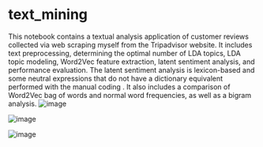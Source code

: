 # text_mining

This notebook contains a textual analysis application of customer reviews collected via web scraping myself from the Tripadvisor website. It includes text preprocessing, determining the optimal number of LDA topics, LDA topic modeling, Word2Vec feature extraction, latent sentiment analysis, and performance evaluation. The latent sentiment analysis is lexicon-based and some neutral expressions that do not have a dictionary equivalent performed with the manual coding . It also includes a comparison of Word2Vec bag of words and normal word frequencies, as well as a bigram analysis.
![image](https://github.com/dataseda/1.text_mining/assets/128044587/c9f51f9b-be8b-4e58-bf77-6c5b237dd4c9)


![image](https://github.com/dataseda/1.text_mining/assets/128044587/f93392c6-caa0-4033-b3c1-b42b06038aab)


![image](https://github.com/dataseda/1.text_mining/assets/128044587/69590ac4-c967-4a08-9626-6d78f1c42382)

